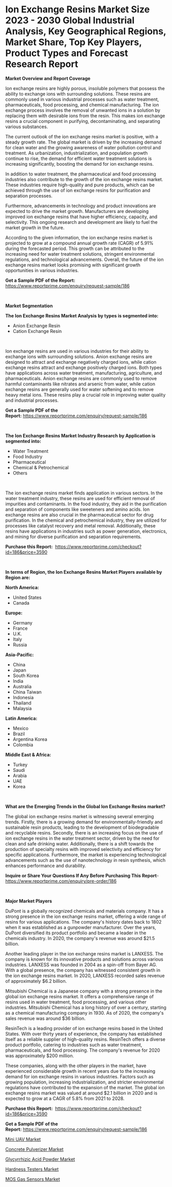 <p><h1>Ion Exchange Resins Market Size 2023 - 2030 Global Industrial Analysis, Key Geographical Regions, Market Share, Top Key Players, Product Types and Forecast Research Report</h1></p><p><strong>Market Overview and Report Coverage</strong></p>
<p><p>Ion exchange resins are highly porous, insoluble polymers that possess the ability to exchange ions with surrounding solutions. These resins are commonly used in various industrial processes such as water treatment, pharmaceuticals, food processing, and chemical manufacturing. The ion exchange process involves the removal of unwanted ions in a solution by replacing them with desirable ions from the resin. This makes ion exchange resins a crucial component in purifying, decontaminating, and separating various substances.</p><p>The current outlook of the ion exchange resins market is positive, with a steady growth rate. The global market is driven by the increasing demand for clean water and the growing awareness of water pollution control and treatment. As urbanization, industrialization, and population growth continue to rise, the demand for efficient water treatment solutions is increasing significantly, boosting the demand for ion exchange resins.</p><p>In addition to water treatment, the pharmaceutical and food processing industries also contribute to the growth of the ion exchange resins market. These industries require high-quality and pure products, which can be achieved through the use of ion exchange resins for purification and separation processes.</p><p>Furthermore, advancements in technology and product innovations are expected to drive the market growth. Manufacturers are developing improved ion exchange resins that have higher efficiency, capacity, and selectivity. This ongoing research and development are likely to fuel the market growth in the future.</p><p>According to the given information, the ion exchange resins market is projected to grow at a compound annual growth rate (CAGR) of 5.91% during the forecasted period. This growth can be attributed to the increasing need for water treatment solutions, stringent environmental regulations, and technological advancements. Overall, the future of the ion exchange resins market looks promising with significant growth opportunities in various industries.</p></p>
<p><strong>Get a Sample PDF of the Report:</strong> <a href="https://www.reportprime.com/enquiry/request-sample/186">https://www.reportprime.com/enquiry/request-sample/186</a></p>
<p>&nbsp;</p>
<p><strong>Market Segmentation</strong></p>
<p><strong>The Ion Exchange Resins Market Analysis by types is segmented into:</strong></p>
<p><ul><li>Anion Exchange Resin</li><li>Cation Exchange Resin</li></ul></p>
<p>&nbsp;</p>
<p><p>Ion exchange resins are used in various industries for their ability to exchange ions with surrounding solutions. Anion exchange resins are designed to attract and exchange negatively charged ions, while cation exchange resins attract and exchange positively charged ions. Both types have applications across water treatment, manufacturing, agriculture, and pharmaceuticals. Anion exchange resins are commonly used to remove harmful contaminants like nitrates and arsenic from water, while cation exchange resins are generally used for water softening and to remove heavy metal ions. These resins play a crucial role in improving water quality and industrial processes.</p></p>
<p><strong>Get a Sample PDF of the Report:</strong>&nbsp;<a href="https://www.reportprime.com/enquiry/request-sample/186">https://www.reportprime.com/enquiry/request-sample/186</a></p>
<p>&nbsp;</p>
<p><strong>The Ion Exchange Resins Market Industry Research by Application is segmented into:</strong></p>
<p><ul><li>Water Treatment</li><li>Food Industry</li><li>Pharmaceutical</li><li>Chemical & Petrochemical</li><li>Others</li></ul></p>
<p>&nbsp;</p>
<p><p>The ion exchange resins market finds application in various sectors. In the water treatment industry, these resins are used for efficient removal of impurities and contaminants. In the food industry, they aid in the purification and separation of components like sweeteners and amino acids. Ion exchange resins are also crucial in the pharmaceutical sector for drug purification. In the chemical and petrochemical industry, they are utilized for processes like catalyst recovery and metal removal. Additionally, these resins have applications in industries such as power generation, electronics, and mining for diverse purification and separation requirements.</p></p>
<p><strong>Purchase this Report:</strong>&nbsp; <a href="https://www.reportprime.com/checkout?id=186&price=3590">https://www.reportprime.com/checkout?id=186&price=3590</a></p>
<p>&nbsp;</p>
<p><strong>In terms of Region, the Ion Exchange Resins Market Players available by Region are:</strong></p>
<p>
    <p> <strong> North America: </strong>
        <ul>
            <li>United States</li>
            <li>Canada</li>
        </ul>
        </p> 
    <p> <strong> Europe: </strong>
        <ul>
            <li>Germany</li>
            <li>France</li>
            <li>U.K.</li>
            <li>Italy</li>
            <li>Russia</li>
        </ul>
        </p> 
    <p> <strong> Asia-Pacific: </strong>
        <ul>
            <li>China</li>
            <li>Japan</li>
            <li>South Korea</li>
            <li>India</li>
            <li>Australia</li>
            <li>China Taiwan</li>
            <li>Indonesia</li>
            <li>Thailand</li>
            <li>Malaysia</li>
        </ul>
        </p> 
    <p> <strong> Latin America: </strong>
        <ul>
            <li>Mexico</li>
            <li>Brazil</li>
            <li>Argentina Korea</li>
            <li>Colombia</li>
        </ul>
        </p> 
    <p> <strong> Middle East & Africa: </strong>
        <ul>
            <li>Turkey</li>
            <li>Saudi</li>
            <li>Arabia</li>
            <li>UAE</li>
            <li>Korea</li>
        </ul>
    </p>
    </p>
<p>&nbsp;</p>
<p><strong>What are the Emerging Trends in the Global Ion Exchange Resins market?</strong></p>
<p><p>The global ion exchange resins market is witnessing several emerging trends. Firstly, there is a growing demand for environmentally-friendly and sustainable resin products, leading to the development of biodegradable and recyclable resins. Secondly, there is an increasing focus on the use of ion exchange resins in the water treatment sector, driven by the need for clean and safe drinking water. Additionally, there is a shift towards the production of specialty resins with improved selectivity and efficiency for specific applications. Furthermore, the market is experiencing technological advancements such as the use of nanotechnology in resin synthesis, which enhances performance and durability.</p></p>
<p><strong>Inquire or Share Your Questions If Any Before Purchasing This Report</strong>- <a href="https://www.reportprime.com/enquiry/pre-order/186">https://www.reportprime.com/enquiry/pre-order/186</a></p>
<p>&nbsp;</p>
<p><strong>Major Market Players</strong></p>
<p><p>DuPont is a globally recognized chemicals and materials company. It has a strong presence in the ion exchange resins market, offering a wide range of resins for various applications. The company's history dates back to 1802 when it was established as a gunpowder manufacturer. Over the years, DuPont diversified its product portfolio and became a leader in the chemicals industry. In 2020, the company's revenue was around $21.5 billion.</p><p>Another leading player in the ion exchange resins market is LANXESS. The company is known for its innovative products and solutions across various industries. LANXESS was founded in 2004 as a spin-off from Bayer AG. With a global presence, the company has witnessed consistent growth in the ion exchange resins market. In 2020, LANXESS recorded sales revenue of approximately $6.2 billion.</p><p>Mitsubishi Chemical is a Japanese company with a strong presence in the global ion exchange resins market. It offers a comprehensive range of resins used in water treatment, food processing, and various other industries. Mitsubishi Chemical has a long history of over a century, starting as a chemical manufacturing company in 1930. As of 2020, the company's sales revenue was around $36 billion.</p><p>ResinTech is a leading provider of ion exchange resins based in the United States. With over thirty years of experience, the company has established itself as a reliable supplier of high-quality resins. ResinTech offers a diverse product portfolio, catering to industries such as water treatment, pharmaceuticals, and food processing. The company's revenue for 2020 was approximately $200 million.</p><p>These companies, along with the other players in the market, have experienced considerable growth in recent years due to the increasing demand for ion exchange resins in various industries. Factors such as growing population, increasing industrialization, and stricter environmental regulations have contributed to the expansion of the market. The global ion exchange resins market was valued at around $2.1 billion in 2020 and is expected to grow at a CAGR of 5.8% from 2021 to 2028.</p></p>
<p><strong>Purchase this Report:</strong>&nbsp;&nbsp;<a href="https://www.reportprime.com/checkout?id=186&price=3590">https://www.reportprime.com/checkout?id=186&price=3590</a></p>
<p></p>
<p><strong>Get a Sample PDF of the Report:</strong>&nbsp;<a href="https://www.reportprime.com/enquiry/request-sample/186">https://www.reportprime.com/enquiry/request-sample/186</a></p>
<p><p><a href="https://medium.com/@greisdukagjini2014/mini-uav-market-competitive-analysis-market-trends-and-forecast-to-2030-554fbef51234">Mini UAV Market</a></p><p><a href="https://medium.com/@loretamusaj85/concrete-pulverizer-market-size-cagr-trends-2024-2030-ddc7abd3b63f">Concrete Pulverizer Market</a></p><p><a href="https://github.com/RichRobinson5/Market-Research-Report-List-2/blob/main/glycyrrhizic-acid-powder-market.md">Glycyrrhizic Acid Powder Market</a></p><p><a href="https://medium.com/@anamariaagolli86/hardness-testers-market-size-cagr-trends-2024-2030-c332de5d0cb0">Hardness Testers Market</a></p><p><a href="https://medium.com/@ryansai15420/mos-gas-sensors-market-competitive-analysis-market-trends-and-forecast-to-2030-661b90294d13">MOS Gas Sensors Market</a></p></p>
